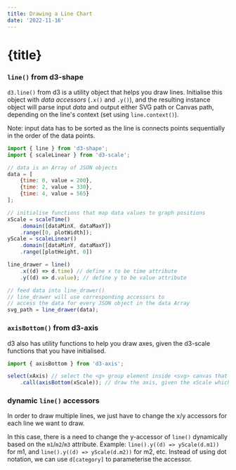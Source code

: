 ```yaml
---
title: Drawing a Line Chart
date: '2022-11-16'
---
```


# {title}

<script>
    import MASMoneySupplyChart from './components/MASMoneySupplyChart.svelte';
    import MASMoneySupplyChartMultiLine from './components/MASMoneySupplyChartMultiLine.svelte';
</script>

<MASMoneySupplyChart/>

### `line()` from d3-shape

`d3.line()` from d3 is a utility object that helps you draw lines. Initialise this object with _data accessors_ (`.x()` and `.y()`), and the resulting instance object will parse input _data_ and output either SVG path or Canvas path, depending on the line's context (set using `line.context()`).

Note: input data has to be sorted as the line is connects points sequentially in the order of the data points.

```js
import { line } from 'd3-shape';
import { scaleLinear } from 'd3-scale';

// data is an Array of JSON objects
data = [
    {time: 0, value = 200},
    {time: 2, value = 330},
    {time: 4, value = 565}
];

// initialise functions that map data values to graph positions
xScale = scaleTime()
    .domain([dataMinX, dataMaxY])
    .range([0, plotWidth]);
yScale = scaleLinear()
    .domain([dataMinY, dataMaxY])
    .range([plotHeight, 0])

line_drawer = line()
	.x((d) => d.time) // define x to be time attribute
	.y((d) => d.value); // define y to be value attribute

// feed data into line_drawer()
// line_drawer will use corresponding accessors to
// access the data for every JSON object in the data Array
svg_path = line_drawer(data);
```

### `axisBottom()` from d3-axis

d3 also has utility functions to help you draw axes, given the d3-scale functions that you have initialised.

```js
import { axisBottom } from 'd3-axis';

select(xAxis) // select the <g> group element inside <svg> canvas that will house your axis
	.call(axisBottom(xScale)); // draw the axis, given the xScale which you defined previously
```

<MASMoneySupplyChartMultiLine/>

### dynamic `line()` accessors

In order to draw multiple lines, we just have to change the x/y accessors for each line we want to draw.

In this case, there is a need to change the y-accessor of `line()` dynamically based on the `m1`/`m2`/`m3` attribute.
Example: `line().y((d) => yScale(d.m1))` for m1, and `line().y((d) => yScale(d.m2))` for m2, etc.
Instead of using dot notation, we can use `d[category]` to parameterise the accessor.
